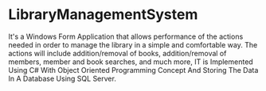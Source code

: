 # LibraryManagementSystem
It's a Windows Form Application that allows performance of the actions needed in order to manage the library in a simple and comfortable way. The actions will include addition/removal of books, addition/removal of members, member and book searches, and much more, IT is   Implemented Using C# With Object Oriented Programming Concept And Storing The Data In A Database Using SQL Server.
